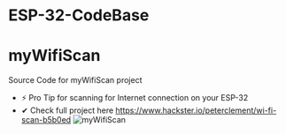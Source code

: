 # ESP-32-CodeBase

# myWifiScan
Source Code for myWifiScan project
- ⚡ Pro Tip for scanning for Internet connection on your ESP-32
- ✔ Check full project here https://www.hackster.io/peterclement/wi-fi-scan-b5b0ed
![myWifiScan](https://user-images.githubusercontent.com/61213263/132132059-064d93e5-a0de-4ae8-a056-094a7da45595.jpg)
